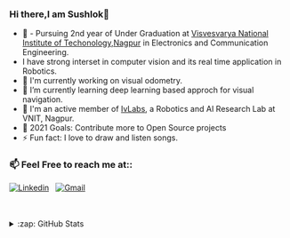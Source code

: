### Hi there,I am Sushlok👋
<!--
**sushlokshah/sushlokshah** is a ✨ _special_ ✨ repository because its `README.md` (this file) appears on your GitHub profile.

Here are some ideas to get you started:
-->
- :school: - Pursuing 2nd year of Under Graduation at [Visvesvarya National Institute of Techonology,Nagpur](https://vnit.ac.in/) in Electronics and Communication Engineering.
- I have strong interset in computer vision and its real time application in Robotics.
- 🔭 I'm currently working on visual odometry.
- 🌱 I’m currently learning  deep learning based approch for visual navigation.
- 👯  I'm an active member of [IvLabs](https://www.ivlabs.in/), a Robotics and AI Research Lab at VNIT, Nagpur.
- 🥅 2021 Goals: Contribute more to Open Source projects
- ⚡ Fun fact: I love to draw and listen songs.

### 📫 Feel Free to reach me at::
[![Linkedin](https://img.shields.io/badge/LinkedIn-0077B5?style=for-the-badge&logo=linkedin&logoColor=white)][linkedin]
&nbsp;
[![Gmail](https://img.shields.io/badge/Gmail-D14836?style=for-the-badge&logo=gmail&logoColor=white)](mailto:sushlokshahkop3@gmail.com)
&nbsp;
<br />
<br />

[instagram]: https://instagram.com/codeSTACKr
[linkedin]: https://www.linkedin.com/in/sushlok-shah-a99233192/
 
 <br /> 
<details>
  <summary>:zap: GitHub Stats</summary>
  <img align="left" alt="sushlokshah's GitHub Stats" src = "https://github-readme-stats.vercel.app/api?username=sushlokshah&show_icons=true&hide_border=true"/>
</details>

<!--[![Top Langs](https://github-readme-stats.vercel.app/api/top-langs/?username=sushlokshah)](https://github.com/sushlokshah/github-readme-stats)-->

